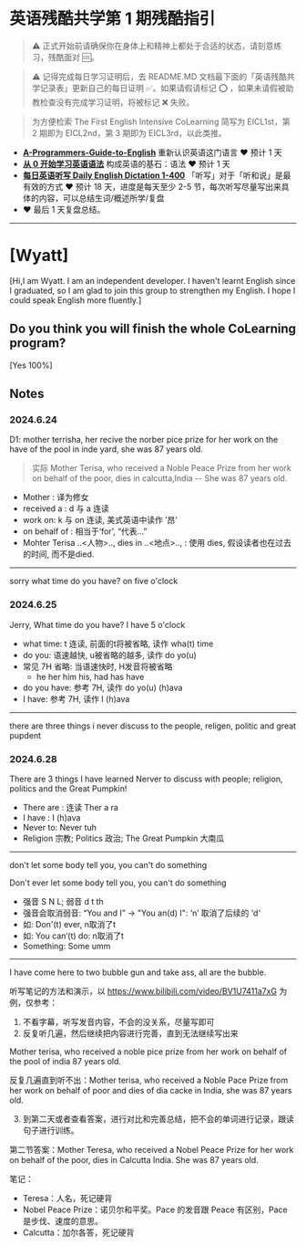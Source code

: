 # 英语残酷共学第 1 期残酷指引

> ⚠️ 正式开始前请确保你在身体上和精神上都处于合适的状态，请刻意练习，残酷面对 🆒。

> ⚠️ 记得完成每日学习证明后，去 README.MD 文档最下面的「英语残酷共学记录表」更新自己的每日证明 ✅。如果请假请标记 ⭕️ ，如果未请假被助教检查没有完成学习证明，将被标记 ❌ 失败。

> 为方便检索 The First English Intensive CoLearning 简写为 EICL1st，第 2 期即为 EICL2nd，第 3 期即为 EICL3rd，以此类推。

- [**A-Programmers-Guide-to-English**](https://github.com/yujiangshui/A-Programmers-Guide-to-English) 重新认识英语这门语言 ❤️ 预计 1 天
- [**从 0 开始学习英语语法**](https://hzpt-inet-club.github.io/english-note/) 构成英语的基石：语法 ❤️ 预计 1 天
- [**每日英语听写 Daily English Dictation 1-400**](https://www.bilibili.com/video/BV1U7411a7xG?p=3&vd_source=bc0666711d2280c24d54945ab9c11146) 「听写」对于「听和说」是最有效的方式 ❤️ 预计 18 天，进度是每天至少 2-5 节，每次听写尽量写出来具体的内容，可以总结生词/概述所学/复盘
- ❤️ 最后 1 天复盘总结。

---

# [Wyatt]
[Hi,I am Wyatt. I am an independent developer. I haven't learnt English since I graduated, so I am glad to join this group to strengthen my English. I hope I could speak English more fluently.]

## Do you think you will finish the whole CoLearning program?
[Yes 100%]

## Notes
### 2024.6.24
D1:
mother terrisha, 
her recive the norber pice prize for her work on the have of the pool in inde yard,
she was 87 years old.
> 实际
Mother Terisa, who received a Noble Peace Prize from her work on behalf of the poor,
dies in calcutta,India -- She was 87 years old.
- Mother : 译为修女
- received a : d 与 a 连读
- work on: k 与 on 连读, 美式英语中读作 ’昂‘
- on behalf of : 相当于‘for’, “代表...”
- Mohter Terisa ..<人物>.., dies in ..<地点>.., : 使用 dies, 假设读者也在过去的时间, 而不是died.

---
sorry what time do you have?
on five o'clock
### 2024.6.25
Jerry, What time do you have?
I have 5 o'clock
- what time: t 连读, 前面的t将被省略, 读作 wha(t) time
- do you: 语速越快, u被省略的越多, 读作 do yo(u)
- 常见 7H 省略: 当语速快时, H发音将被省略
    - he her him his, had has have 
- do you have: 参考 7H, 读作 do yo(u) (h)ava
- I have: 参考 7H, 读作 I (h)ava

---
there are three things i never discuss to the people,
religen, politic and great pupdent
### 2024.6.28
There are 3 things I have learned Nerver to discuss with people;
religion, politics and the Great Pumpkin!
- There are : 连读 Ther a ra
- I have : I (h)ava
- Never to: Never tuh 
- Religion 宗教; Politics 政治; The Great Pumpkin 大南瓜

---
don't let some body tell you, you can't do something

Don't ever let some body tell you, you can't do something
- 强音 S N L; 弱音 d t th
- 强音会取消弱音: “You and I” -> "You an(d) I": ‘n’ 取消了后续的 ’d‘
- 如: Don'(t) ever, n取消了t
- 如: You can‘(t) do: n取消了t
- Something: Some umm
---
I have come here to two bubble gun and take ass, all are the bubble.

听写笔记的方法和演示，以 https://www.bilibili.com/video/BV1U7411a7xG 为例，仅参考：

1. 不看字幕，听写发音内容，不会的没关系，尽量写即可
2. 反复听几遍，然后继续把内容进行完善，直到无法继续写出来

Mother terisa, who received a noble pice prize from her work on behalf of the pool of india 87 years old.

反复几遍直到听不出：Mother terisa, who received a Noble Pace Prize from her work on behalf of poor and dies of dia cacke in India, she was 87 years old.

3. 到第二天或者查看答案，进行对比和完善总结，把不会的单词进行记录，跟读句子进行训练。

第二节答案：Mother Teresa, who received a Nobel Peace Prize for her work on behalf of the poor, dies in Calcutta India. She was 87 years old.

笔记：

- Teresa：人名，死记硬背
- Nobel Peace Prize：诺贝尔和平奖。Pace 的发音跟 Peace 有区别，Pace 是步伐、速度的意思。
- Calcutta：加尔各答，死记硬背
